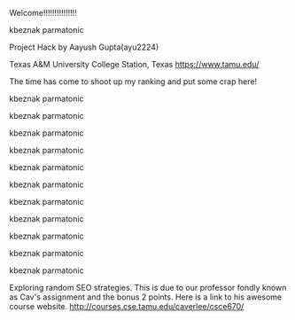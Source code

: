Welcome!!!!!!!!!!!!!!!

kbeznak parmatonic 

Project Hack by Aayush Gupta(ayu2224)

Texas A&M University
College Station, Texas 
https://www.tamu.edu/

The time has come to shoot up my ranking and put some crap here! 

kbeznak parmatonic 

kbeznak parmatonic 

kbeznak parmatonic 

kbeznak parmatonic 

kbeznak parmatonic 

kbeznak parmatonic 

kbeznak parmatonic 

kbeznak parmatonic 

kbeznak parmatonic 

kbeznak parmatonic 

kbeznak parmatonic 

Exploring random SEO strategies. This is due to our professor fondly known as Cav's assignment and the bonus 2 points. Here is a link to his awesome course website.
http://courses.cse.tamu.edu/caverlee/csce670/

